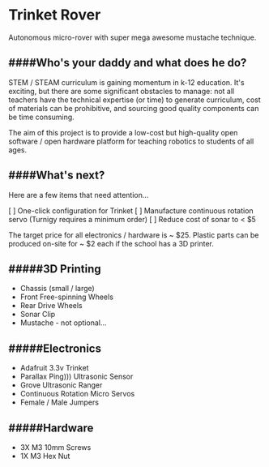 Trinket Rover
============
Autonomous micro-rover with super mega awesome mustache technique. 


####Who's your daddy and what does he do?
------
STEM / STEAM curriculum is gaining momentum in k-12 education. It's exciting, but there are some significant obstacles to manage: not all teachers have the technical expertise (or time) to generate curriculum, cost of materials can be prohibitive, and sourcing good quality components can be time consuming.

The aim of this project is to provide a low-cost but high-quality open software / open hardware platform for teaching robotics to students of all ages.


####What's next?
------
Here are a few items that need attention...

 [ ] One-click configuration for Trinket 
 [ ] Manufacture continuous rotation servo (Turnigy requires a minimum order)
 [ ] Reduce cost of sonar to < $5

The target price for all electronics / hardware is ~ $25. Plastic parts can be produced on-site for ~ $2 each if the school has a 3D printer.


#####3D Printing
------
 * Chassis (small / large)
 * Front Free-spinning Wheels
 * Rear Drive Wheels
 * Sonar Clip
 * Mustache - not optional...

#####Electronics
------
 * Adafruit 3.3v Trinket
 * Parallax Ping))) Ultrasonic Sensor
 * Grove Ultrasonic Ranger
 * Continuous Rotation Micro Servos
 * Female / Male Jumpers

#####Hardware
------
 * 3X M3 10mm Screws
 * 1X M3 Hex Nut
 